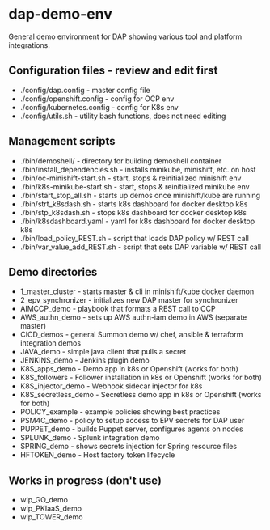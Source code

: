 # dap-demo-env

General demo environment for DAP showing various tool and platform integrations.

## Configuration files - review and edit first
 - ./config/dap.config - master config file
 - ./config/openshift.config - config for OCP env
 - ./config/kubernetes.config - config for K8s env
 - ./config/utils.sh - utility bash functions, does not need editing

## Management scripts
 - ./bin/demoshell/ - directory for building demoshell container
 - ./bin/install_dependencies.sh - installs minikube, minishift, etc. on host 
 - ./bin/oc-minishift-start.sh - start, stops & reinitialized minishift env
 - ./bin/k8s-minikube-start.sh - start, stops & reinitialized minikube env
 - ./bin/start_stop_all.sh - starts up demos once minishift/kube are running
 - ./bin/strt_k8sdash.sh - starts k8s dashboard for docker desktop k8s
 - ./bin/stp_k8sdash.sh - stops k8s dashboard for docker desktop k8s
 - ./bin/k8sdashboard.yaml - yaml for k8s dashboard for docker desktop k8s
 - ./bin/load_policy_REST.sh - script that loads DAP policy w/ REST call
 - ./bin/var_value_add_REST.sh - script that sets DAP variable w/ REST call

## Demo directories
 - 1_master_cluster - starts master & cli in minishift/kube docker daemon
 - 2_epv_synchronizer - initializes new DAP master for synchronizer
 - AIMCCP_demo - playbook that formats a REST call to CCP
 - AWS_authn_demo - sets up AWS authn-iam demo in AWS (separate master)
 - CICD_demos - general Summon demo w/ chef, ansible & terraform integration demos
 - JAVA_demo - simple java client that pulls a secret
 - JENKINS_demo - Jenkins plugin demo
 - K8S_apps_demo - Demo app in k8s or Openshift (works for both)
 - K8S_followers - Follower installation in k8s or Openshift (works for both)
 - K8S_injector_demo - Webhook sidecar injector for k8s
 - K8S_secretless_demo - Secretless demo app in k8s or Openshift (works for both)
 - POLICY_example - example policies showing best practices
 - PSM4C_demo - policy to setup access to EPV secrets for DAP user
 - PUPPET_demo - builds Puppet server, configures agents on nodes
 - SPLUNK_demo - Splunk integration demo
 - SPRING_demo - shows secrets injection for Spring resource files
 - HFTOKEN_demo - Host factory token lifecycle

## Works in progress (don't use)
 - wip_GO_demo
 - wip_PKIaaS_demo
 - wip_TOWER_demo
